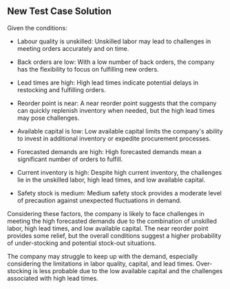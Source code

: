 ## New Test Case Solution

Given the conditions:

- Labour quality is unskilled: Unskilled labor may lead to challenges in meeting orders accurately and on time.

- Back orders are low: With a low number of back orders, the company has the flexibility to focus on fulfilling 
new orders.

- Lead times are high: High lead times indicate potential delays in restocking and fulfilling orders.

- Reorder point is near: A near reorder point suggests that the company can quickly replenish inventory when needed, 
but the high lead times may pose challenges.

- Available capital is low: Low available capital limits the company's ability to invest in additional inventory or 
expedite procurement processes.

- Forecasted demands are high: High forecasted demands mean a significant number of orders to fulfill.

- Current inventory is high: Despite high current inventory, the challenges lie in the unskilled labor, 
high lead times, and low available capital.

- Safety stock is medium: Medium safety stock provides a moderate level of precaution against unexpected 
fluctuations in demand.

Considering these factors, the company is likely to face challenges in meeting the high forecasted demands due to
the combination of unskilled labor, high lead times, and low available capital. The near reorder point provides some 
relief, but the overall conditions suggest a higher probability of under-stocking and potential stock-out situations. 

The company may struggle to keep up with the demand, especially considering the limitations in labor quality, capital, 
and lead times. Over-stocking is less probable due to the low available capital and the challenges associated with 
high lead times.